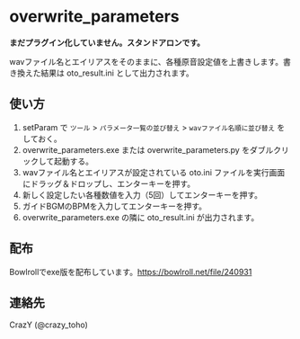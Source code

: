 # overwrite_parameters

**まだプラグイン化していません。スタンドアロンです。**

wavファイル名とエイリアスをそのままに、各種原音設定値を上書きします。書き換えた結果は oto_result.ini として出力されます。

## 使い方
1. setParam で `ツール` > `パラメータ一覧の並び替え` > `wavファイル名順に並び替え` をしておく。
2. overwrite_parameters.exe または overwrite_parameters.py をダブルクリックして起動する。
3. wavファイル名とエイリアスが設定されている oto.ini ファイルを実行画面にドラッグ＆ドロップし、エンターキーを押す。
4. 新しく設定したい各種数値を入力（5回）してエンターキーを押す。
5. ガイドBGMのBPMを入力してエンターキーを押す。
6. overwrite_parameters.exe の隣に oto_result.ini が出力されます。

## 配布

Bowlrollでexe版を配布しています。https://bowlroll.net/file/240931

## 連絡先

CrazY (@crazy_toho)
